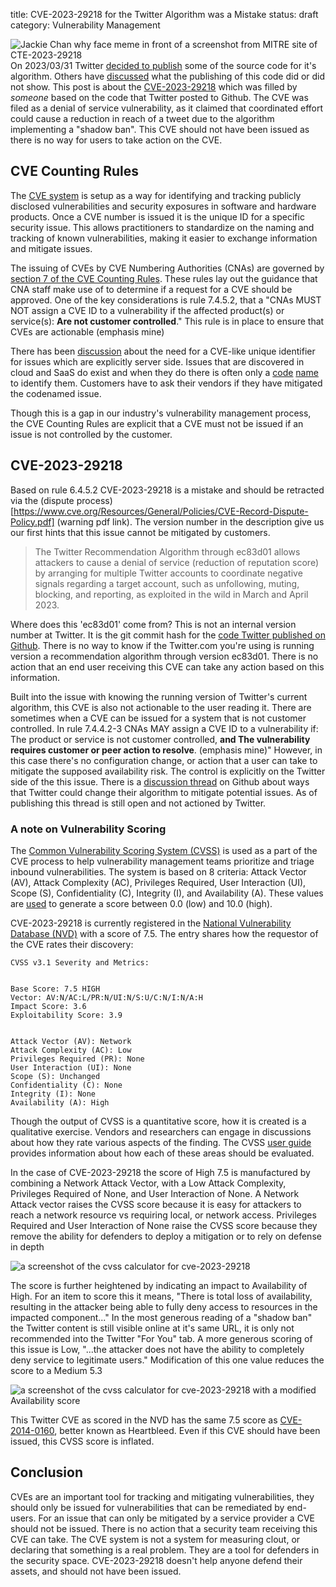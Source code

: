 title: CVE-2023-29218 for the Twitter Algorithm was a Mistake
status: draft
category: Vulnerability Management


![Jackie Chan why face meme in front of a screenshot from MITRE site of CTE-2023-29218]({static}/images/CVE-2023-29218-title-image.png)
On 2023/03/31 Twitter [decided to publish](https://blog.twitter.com/engineering/en_us/topics/open-source/2023/twitter-recommendation-algorithm) some of the source code for it's algorithm. Others have [discussed](https://moderated-content.simplecast.com/episodes/mc-weekly-update-4-3-behold-the-algorithm-or-parts-of-it-sort-of) what the publishing of this code did or did not show. This post is about the  [CVE-2023-29218](https://cve.mitre.org/cgi-bin/cvename.cgi?name=CVE-2023-29218) which was filled by *someone* based on the code that Twitter posted to Github. The CVE was filed as a denial of service vulnerability, as it claimed that coordinated effort could cause a reduction in reach of a tweet due to the algorithm implementing a "shadow ban". This CVE should not have been issued as there is no way for users to take action on the CVE.


## CVE Counting Rules


The [CVE system](https://www.cve.org/About/Overview) is setup as a way for identifying and tracking publicly disclosed vulnerabilities and security exposures in software and hardware products. Once a CVE number is issued it is the unique ID for a specific security issue. This allows practitioners to standardize on the naming and tracking of known vulnerabilities, making it easier to exchange information and mitigate issues.


The issuing of CVEs  by CVE Numbering Authorities (CNAs) are governed by [section 7 of the CVE Counting Rules](https://www.cve.org/ResourcesSupport/AllResources/CNARules#section_7_assignment_rules). These rules lay out the guidance that CNA staff make use of to determine if a request for a CVE should be approved. One of the key considerations is rule 7.4.5.2, that a "CNAs MUST NOT assign a CVE ID to a vulnerability if the affected product(s) or service(s): **Are not customer controlled**." This rule is in place to ensure that CVEs are actionable (emphasis mine)


There has been [discussion](https://www.youtube.com/watch?v=KwDo6KG76_c) about the need for a CVE-like unique identifier for issues which are explicitly server side. Issues that are discovered in cloud and SaaS do exist and when they do there is often only a [code](https://orca.security/resources/blog/aws-glue-vulnerability/) [name](https://chaosdb.wiz.io/) to identify them. Customers have to ask their vendors if they have mitigated the codenamed issue.


Though this is a gap in our industry's vulnerability management process, the CVE Counting Rules are explicit that a CVE must not be issued if an issue is not controlled by the customer.


## CVE-2023-29218


Based on rule 6.4.5.2 CVE-2023-29218 is a mistake and should be retracted via the (dispute process)[https://www.cve.org/Resources/General/Policies/CVE-Record-Dispute-Policy.pdf] (warning pdf link). The version number in the description give us our first hints that this issue cannot be mitigated by customers.


> The Twitter Recommendation Algorithm through ec83d01 allows attackers to cause a denial of service (reduction of reputation score) by arranging for multiple Twitter accounts to coordinate negative signals regarding a target account, such as unfollowing, muting, blocking, and reporting, as exploited in the wild in March and April 2023.


Where does this 'ec83d01' come from? This is not an internal version number at Twitter. It is the git commit hash for the [code Twitter published on Github](https://github.com/twitter/the-algorithm/tree/ec83d01dcaebf369444d75ed04b3625a0a645eb9). There is no way to know if the Twitter.com you're using is running version a recommendation algorithm through version ec83d01. There is no action that an end user receiving this CVE can take any action based on this information.


Built into the issue with knowing the running version of Twitter's current algorithm, this CVE is also not actionable to the user reading it. There are sometimes when a CVE can be issued for a system that is not customer controlled. In rule 7.4.4.2-3 CNAs MAY assign a CVE ID to a vulnerability if: The product or service is not customer controlled, **and The vulnerability requires customer or peer action to resolve**. (emphasis mine)" However, in this case there's no configuration change, or action that a user can take to mitigate the supposed availability risk. The control is explicitly on the Twitter side of the this issue. There is a [discussion thread](https://github.com/twitter/the-algorithm/issues/1386) on Github about ways that Twitter could change their algorithm to mitigate potential issues. As of publishing this thread is still open and not actioned by Twitter.


### A note on Vulnerability Scoring


The [Common Vulnerability Scoring System (CVSS)](https://www.first.org/cvss/) is used as a part of the CVE process to help vulnerability management teams prioritize and triage inbound vulnerabilities. The system is based on 8 criteria: Attack Vector (AV), Attack Complexity (AC), Privileges Required, User Interaction (UI), Scope (S), Confidentiality (C), Integrity (I), and Availability (A). These values are [used](https://www.first.org/cvss/v3.1/specification-document) to generate a score between 0.0 (low) and 10.0 (high).


CVE-2023-29218 is currently registered in the [National Vulnerability Database (NVD)](https://nvd.nist.gov/vuln/detail/CVE-2023-29218) with a score of 7.5. The entry shares how the requestor of the CVE rates their discovery:
```
CVSS v3.1 Severity and Metrics:


Base Score: 7.5 HIGH
Vector: AV:N/AC:L/PR:N/UI:N/S:U/C:N/I:N/A:H
Impact Score: 3.6
Exploitability Score: 3.9


Attack Vector (AV): Network
Attack Complexity (AC): Low
Privileges Required (PR): None
User Interaction (UI): None
Scope (S): Unchanged
Confidentiality (C): None
Integrity (I): None
Availability (A): High
```


Though the output of CVSS is a quantitative score, how it is created is a qualitative exercise. Vendors and researchers can engage in discussions about how they rate various aspects of the finding. The CVSS [user guide](https://www.first.org/cvss/v3.1/user-guide) provides information about how each of these areas should be evaluated.


In the case of CVE-2023-29218 the score of High 7.5 is manufactured by combining a Network Attack Vector, with a Low Attack Complexity, Privileges Required of None, and User Interaction of None. A Network Attack vector raises the CVSS score because it is easy for attackers to reach a network resource vs requiring local, or network access. Privileges Required and User Interaction of None raise the CVSS score because they remove the ability for defenders to deploy a mitigation or to rely on defense in depth


![a screenshot of the cvss calculator for cve-2023-29218]({static}/images/CVE-2023-29218-01.png)


The score is further heightened by indicating an impact to Availability of High. For an item to score this it means, "There is total loss of availability, resulting in the attacker being able to fully deny access to resources in the impacted component..." In the most generous reading of a "shadow ban" the Twitter content is still visible online at it's same URL, it is only not recommended into the Twitter "For You" tab. A more generous scoring of this issue is Low, "...the attacker does not have the ability to completely deny service to legitimate users." Modification of this one value reduces the score to a Medium 5.3


![a screenshot of the cvss calculator for cve-2023-29218 with a modified Availability score]({static}/images/CVE-2023-29218-02.png)


This Twitter CVE as scored in the NVD has the same 7.5 score as [CVE-2014-0160](https://nvd.nist.gov/vuln/detail/CVE-2014-0160), better known as Heartbleed. Even if this CVE should have been issued, this CVSS score is inflated.


## Conclusion


CVEs are an important tool for tracking and mitigating vulnerabilities, they should only be issued for vulnerabilities that can be remediated by end-users. For an issue that can only be mitigated by a service provider a CVE should not be issued. There is no action that a security team receiving this CVE can take. The CVE system is not a system for measuring clout, or declaring that something is a real problem. They are a tool for defenders in the security space. CVE-2023-29218 doesn't help anyone defend their assets, and should not have been issued.





